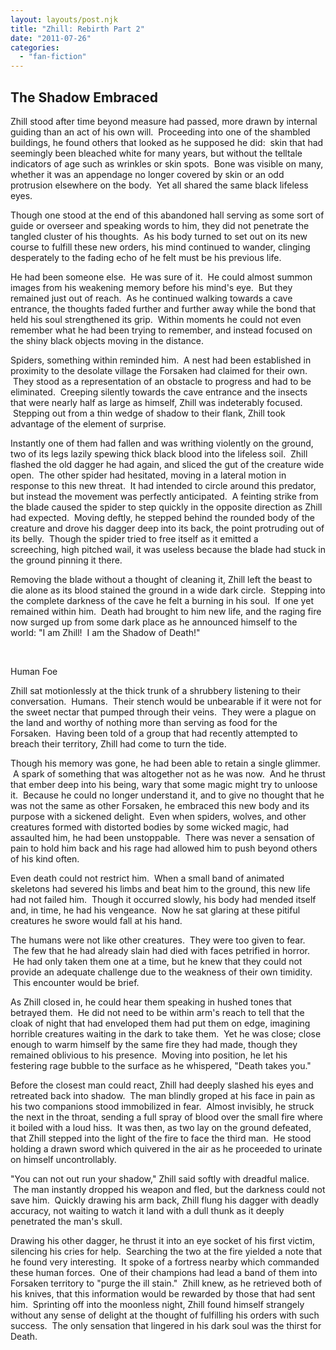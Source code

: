 ```yaml
---
layout: layouts/post.njk
title: "Zhill: Rebirth Part 2"
date: "2011-07-26"
categories: 
  - "fan-fiction"
---
```


## The Shadow Embraced

Zhill stood after time beyond measure had passed, more drawn by internal guiding than an act of his own will.  Proceeding into one of the shambled buildings, he found others that looked as he supposed he did:  skin that had seemingly been bleached white for many years, but without the telltale indicators of age such as wrinkles or skin spots.  Bone was visible on many, whether it was an appendage no longer covered by skin or an odd protrusion elsewhere on the body.  Yet all shared the same black lifeless eyes.

Though one stood at the end of this abandoned hall serving as some sort of guide or overseer and speaking words to him, they did not penetrate the tangled cluster of his thoughts.  As his body turned to set out on its new course to fulfill these new orders, his mind continued to wander, clinging desperately to the fading echo of he felt must be his previous life.

He had been someone else.  He was sure of it.  He could almost summon images from his weakening memory before his mind's eye.  But they remained just out of reach.  As he continued walking towards a cave entrance, the thoughts faded further and further away while the bond that held his soul strengthened its grip.  Within moments he could not even remember what he had been trying to remember, and instead focused on the shiny black objects moving in the distance.

Spiders, something within reminded him.  A nest had been established in proximity to the desolate village the Forsaken had claimed for their own.  They stood as a representation of an obstacle to progress and had to be eliminated.  Creeping silently towards the cave entrance and the insects that were nearly half as large as himself, Zhill was indeterably focused.  Stepping out from a thin wedge of shadow to their flank, Zhill took advantage of the element of surprise.

Instantly one of them had fallen and was writhing violently on the ground, two of its legs lazily spewing thick black blood into the lifeless soil.  Zhill flashed the old dagger he had again, and sliced the gut of the creature wide open.  The other spider had hesitated, moving in a lateral motion in response to this new threat.  It had intended to circle around this predator, but instead the movement was perfectly anticipated.  A feinting strike from the blade caused the spider to step quickly in the opposite direction as Zhill had expected.  Moving deftly, he stepped behind the rounded body of the creature and drove his dagger deep into its back, the point protruding out of its belly.  Though the spider tried to free itself as it emitted a screeching, high pitched wail, it was useless because the blade had stuck in the ground pinning it there.

Removing the blade without a thought of cleaning it, Zhill left the beast to die alone as its blood stained the ground in a wide dark circle.  Stepping into the complete darkness of the cave he felt a burning in his soul.  If one yet remained within him.  Death had brought to him new life, and the raging fire now surged up from some dark place as he announced himself to the world: "I am Zhill!  I am the Shadow of Death!"

 

Human Foe

Zhill sat motionlessly at the thick trunk of a shrubbery listening to their conversation.  Humans.  Their stench would be unbearable if it were not for the sweet nectar that pumped through their veins.  They were a plague on the land and worthy of nothing more than serving as food for the Forsaken.  Having been told of a group that had recently attempted to breach their territory, Zhill had come to turn the tide.

Though his memory was gone, he had been able to retain a single glimmer.  A spark of something that was altogether not as he was now.  And he thrust that ember deep into his being, wary that some magic might try to unloose it.  Because he could no longer understand it, and to give no thought that he was not the same as other Forsaken, he embraced this new body and its purpose with a sickened delight.  Even when spiders, wolves, and other creatures formed with distorted bodies by some wicked magic, had assaulted him, he had been unstoppable.  There was never a sensation of pain to hold him back and his rage had allowed him to push beyond others of his kind often.

Even death could not restrict him.  When a small band of animated skeletons had severed his limbs and beat him to the ground, this new life had not failed him.  Though it occurred slowly, his body had mended itself and, in time, he had his vengeance.  Now he sat glaring at these pitiful creatures he swore would fall at his hand.

The humans were not like other creatures.  They were too given to fear.  The few that he had already slain had died with faces petrified in horror.  He had only taken them one at a time, but he knew that they could not provide an adequate challenge due to the weakness of their own timidity.  This encounter would be brief.

As Zhill closed in, he could hear them speaking in hushed tones that betrayed them.  He did not need to be within arm's reach to tell that the cloak of night that had enveloped them had put them on edge, imagining horrible creatures waiting in the dark to take them.  Yet he was close; close enough to warm himself by the same fire they had made, though they remained oblivious to his presence.  Moving into position, he let his festering rage bubble to the surface as he whispered, "Death takes you."

Before the closest man could react, Zhill had deeply slashed his eyes and retreated back into shadow.  The man blindly groped at his face in pain as his two companions stood immobilized in fear.  Almost invisibly, he struck the next in the throat, sending a full spray of blood over the small fire where it boiled with a loud hiss.  It was then, as two lay on the ground defeated, that Zhill stepped into the light of the fire to face the third man.  He stood holding a drawn sword which quivered in the air as he proceeded to urinate on himself uncontrollably.

"You can not out run your shadow," Zhill said softly with dreadful malice.  The man instantly dropped his weapon and fled, but the darkness could not save him.  Quickly drawing his arm back, Zhill flung his dagger with deadly accuracy, not waiting to watch it land with a dull thunk as it deeply penetrated the man's skull.

Drawing his other dagger, he thrust it into an eye socket of his first victim, silencing his cries for help.  Searching the two at the fire yielded a note that he found very interesting.  It spoke of a fortress nearby which commanded these human forces.  One of their champions had lead a band of them into Forsaken territory to "purge the ill stain."  Zhill knew, as he retrieved both of his knives, that this information would be rewarded by those that had sent him.  Sprinting off into the moonless night, Zhill found himself strangely without any sense of delight at the thought of fulfilling his orders with such success.  The only sensation that lingered in his dark soul was the thirst for Death.
